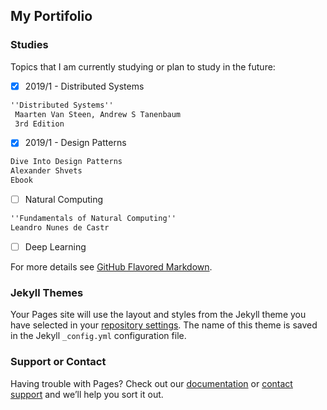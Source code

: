 ## My Portifolio

### Studies

Topics that I am currently studying or plan to study in the future:

- [x] 2019/1 - Distributed Systems
```markdown
''Distributed Systems''
 Maarten Van Steen, Andrew S Tanenbaum
 3rd Edition
```
- [x] 2019/1 - Design Patterns 
```markdown
Dive Into Design Patterns
Alexander Shvets
Ebook
```
- [ ] Natural Computing 
```markdown
''Fundamentals of Natural Computing''
Leandro Nunes de Castr
```
- [ ] Deep Learning

For more details see [GitHub Flavored Markdown](https://guides.github.com/features/mastering-markdown/).

### Jekyll Themes

Your Pages site will use the layout and styles from the Jekyll theme you have selected in your [repository settings](https://github.com/bzamith/bzamith.github.io/settings). The name of this theme is saved in the Jekyll `_config.yml` configuration file.

### Support or Contact

Having trouble with Pages? Check out our [documentation](https://help.github.com/categories/github-pages-basics/) or [contact support](https://github.com/contact) and we’ll help you sort it out.
